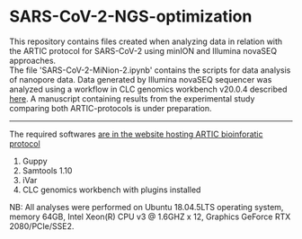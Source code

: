 # SARS-CoV-2-NGS-optimization
This repository contains files created when analyzing data in relation with the ARTIC protocol for SARS-CoV-2 using minION and Illumina novaSEQ approaches.<br>
The file 'SARS-CoV-2-MiNion-2.ipynb' contains the scripts for data analysis of nanopore data. Data generated by Illumina novaSEQ sequencer was analyzed using a workflow in CLC genomics workbench v20.0.4 described [here](https://resources.qiagenbioinformatics.com/manuals/biomedicalgenomicsanalysis/current/index.php?manual=Identify_QIAseq_SARS_CoV_2_Low_Frequency_Shared_Variants_Ill.html).
A manuscript containing results from the experimental study comparing both ARTIC-protocols is under preparation. <hr>

The required softwares
[are in the website hosting ARTIC bioinforatic protocol](https://artic.network/ncov-2019/ncov2019-bioinformatics-sop.html)

1. Guppy
2. Samtools 1.10
3. iVar 
4. CLC genomics workbench with plugins installed

NB: All analyses were performed on Ubuntu 18.04.5LTS operating system, memory 64GB, Intel Xeon(R) CPU v3 @ 1.6GHZ x 12, Graphics GeForce RTX 2080/PCIe/SSE2.
